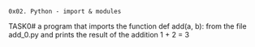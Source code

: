     0x02. Python - import & modules
TASK0#  a program that imports the function def add(a, b): from the file add_0.py and prints the result of the addition 1 + 2 = 3
